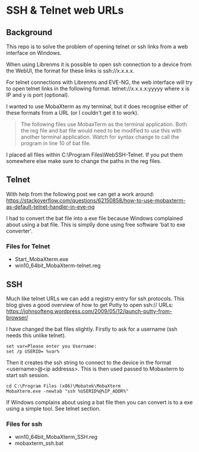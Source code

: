 # SSH & Telnet web URLs

## Background
This repo is to solve the problem of opening telnet or ssh links from a web interface on Windows.

When using Librenms it is possible to open ssh connection to a device from the WebUI, the format for these links is ssh://x.x.x.x.

For telnet connections with Librenms and EVE-NG, the web interface will try to open telnet links in the following format. telnet://x.x.x.x:yyyyy where x is IP and y is port (optional).

I wanted to use MobaXterm as my terminal, but it does recognise either of these formats from a URL (or I couldn't get it to work). 

>The following files use MobaxTerm as the terminal application. Both the reg file and bat file would need to be modified to use this with another terminal application. Watch for syntax change to call the program in line 10 of bat file.

I placed all files within C:\Program Files\WebSSH-Telnet. If you put them somewhere else make sure to change the paths in the reg files.

## Telnet
With help from the following post we can get a work around:
https://stackoverflow.com/questions/62150858/how-to-use-mobaxterm-as-default-telnet-handler-in-eve-ng

I had to convert the bat file into a exe file because Windows complained about using a bat file. This is simplly done using free software 'bat to exe converter'. 

### Files for Telnet
* Start_MobaXterm.exe 
* win10_64bit_MobaXterm-telnet.reg

## SSH
Much like telnet URLs we can add a registry entry for ssh protocols. 
This blog gives a good overview of how to get Putty to open ssh:// URLs: 
https://johnsofteng.wordpress.com/2009/05/12/launch-putty-from-browser/

I have changed the bat files slightly. Firstly to ask for a username (ssh needs this unlike telnet). 

```
set var=Please enter you Username:
set /p USERID= %var%
```

Then it creates the ssh string to connect to the device in the format \<username\>@\<ip addresss\>. This is then used passed to Mobaxterm to start ssh session.

```
cd C:\Program Files (x86)\Mobatek\MobaXterm
MobaXterm.exe -newtab "ssh %USERID%@%IP_ADDR%"
```

If Windows complains about using a bat file then you can convert is to a exe using a simple tool. See telnet section. 

### Files for ssh
* win10_64bit_MobaXterm_SSH.reg 
* mobaxterm_ssh.bat


